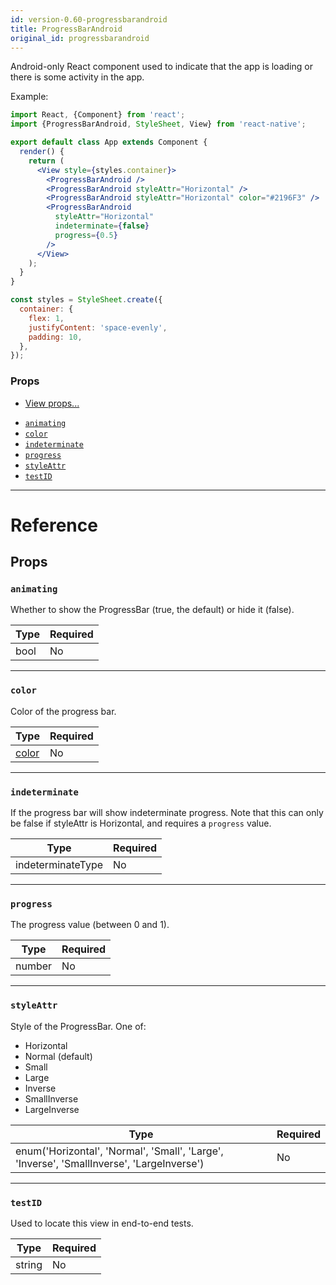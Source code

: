 ```yaml
---
id: version-0.60-progressbarandroid
title: ProgressBarAndroid
original_id: progressbarandroid
---
```


Android-only React component used to indicate that the app is loading or there is some activity in the app.

Example:

```jsx
import React, {Component} from 'react';
import {ProgressBarAndroid, StyleSheet, View} from 'react-native';

export default class App extends Component {
  render() {
    return (
      <View style={styles.container}>
        <ProgressBarAndroid />
        <ProgressBarAndroid styleAttr="Horizontal" />
        <ProgressBarAndroid styleAttr="Horizontal" color="#2196F3" />
        <ProgressBarAndroid
          styleAttr="Horizontal"
          indeterminate={false}
          progress={0.5}
        />
      </View>
    );
  }
}

const styles = StyleSheet.create({
  container: {
    flex: 1,
    justifyContent: 'space-evenly',
    padding: 10,
  },
});
```

### Props

- [View props...](view.md#props)

* [`animating`](progressbarandroid.md#animating)
* [`color`](progressbarandroid.md#color)
* [`indeterminate`](progressbarandroid.md#indeterminate)
* [`progress`](progressbarandroid.md#progress)
* [`styleAttr`](progressbarandroid.md#styleattr)
* [`testID`](progressbarandroid.md#testid)

---

# Reference

## Props

### `animating`

Whether to show the ProgressBar (true, the default) or hide it (false).

| Type | Required |
| ---- | -------- |
| bool | No       |

---

### `color`

Color of the progress bar.

| Type               | Required |
| ------------------ | -------- |
| [color](colors.md) | No       |

---

### `indeterminate`

If the progress bar will show indeterminate progress. Note that this can only be false if styleAttr is Horizontal, and requires a `progress` value.

| Type              | Required |
| ----------------- | -------- |
| indeterminateType | No       |

---

### `progress`

The progress value (between 0 and 1).

| Type   | Required |
| ------ | -------- |
| number | No       |

---

### `styleAttr`

Style of the ProgressBar. One of:

- Horizontal
- Normal (default)
- Small
- Large
- Inverse
- SmallInverse
- LargeInverse

| Type                                                                                      | Required |
| ----------------------------------------------------------------------------------------- | -------- |
| enum('Horizontal', 'Normal', 'Small', 'Large', 'Inverse', 'SmallInverse', 'LargeInverse') | No       |

---

### `testID`

Used to locate this view in end-to-end tests.

| Type   | Required |
| ------ | -------- |
| string | No       |
